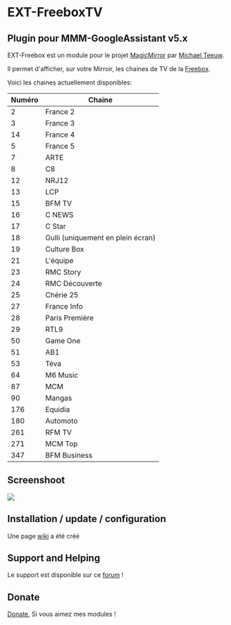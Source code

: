 # EXT-FreeboxTV
## Plugin pour MMM-GoogleAssistant v5.x

EXT-Freebox est un module pour le projet [MagicMirror](https://github.com/MichMich/MagicMirror) par [Michael Teeuw](https://github.com/MichMich).

Il permet d'afficher, sur votre Mirroir, les chaines de TV de la [Freebox](https://www.free.fr/freebox/).

Voici les chaines actuellement disponibles:

| Numéro  | Chaine |
| ------- | ------ |
| 2 | France 2 |
| 3 | France 3 |
| 14 | France 4 |
| 5 | France 5 |
| 7 | ARTE |
| 8 | C8 |
| 12 | NRJ12 |
| 13 | LCP |
| 15 | BFM TV |
| 16 | C NEWS |
| 17 | C Star |
| 18 | Gulli (uniquement en plein écran) |
| 19 | Culture Box |
| 21 | L'équipe |
| 23 | RMC Story |
| 24 | RMC Découverte |
| 25 | Chérie 25 |
| 27 | France Info |
| 28 | Paris Première |
| 29 | RTL9 |
| 50 | Game One |
| 51 | AB1 |
| 53 | Téva |
| 64 | M6 Music |
| 87 | MCM |
| 90 | Mangas |
| 176 | Equidia |
| 180 | Automoto |
| 261 | RFM TV |
| 271 | MCM Top |
| 347 | BFM Business |

## Screenshoot
![](https://raw.githubusercontent.com/bugsounet/MMM-FreeboxTV/dev/screenshoot.jpg)

## Installation / update / configuration

Une page [wiki](https://wiki.bugsounet.fr/EXT-FreeboxTV) a été créé

## Support and Helping
Le support est disponible sur ce [forum](https://forum.bugsounet.fr) !
 
## Donate
 [Donate](https://www.paypal.com/cgi-bin/webscr?cmd=_s-xclick&hosted_button_id=TTHRH94Y4KL36&source=url), Si vous aimez mes modules !

